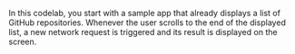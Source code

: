 In this codelab, you start with a sample app that already displays a list of GitHub repositories. Whenever the user scrolls to the end of the displayed list, a new network request is triggered and its result is displayed on the screen.
